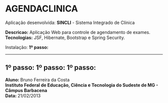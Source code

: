 AGENDACLINICA
==================

Aplicação desenvolvida: <b>SINCLI</b> - Sistema Integrado de Clínica

<b>Descricao:</b> Aplicação Web para controle de agendamento de exames.<br>
<b>Tecnologias:</b> JSF, Hibernate, Bootstrap e Spring Security.<br>

Instalação:
<b>1º passo: </b>
___________

<b>1º passo: </b>
<b>1º passo: </b>
<b>1º passo: </b>
---------------
<b>Aluno: </b> Bruno Ferreira da Costa<br>
<b>Instituto Federal de Educação, Ciência e Tecnologia do Sudeste de MG - Câmpus Barbacena</b><br>
<b>Data: </b> 21/02/2013<br>
